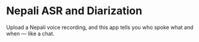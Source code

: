 # Nepali ASR and Diarization

Upload a Nepali voice recording, and this app tells you who spoke what and when — like a chat.
